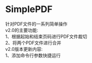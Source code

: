 # SimplePDF
针对PDF文件的一系列简单操作</br>
v2.0的主要功能:</br>
  1、根据起始和结束页码进行PDF文件裁切</br>
  2、将两个PDF文件进行合并</br>
v2.0版本更新内容:</br>
  1、添加命令行参数快捷运行

